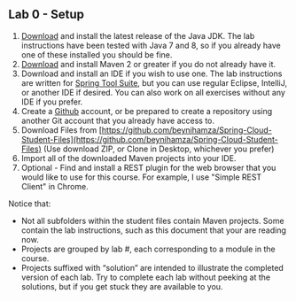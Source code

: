 ## Lab 0 - Setup

1. [Download](http://www.oracle.com/technetwork/java/javase/downloads/jdk8-downloads-2133151.html) and install the latest release of the Java JDK.  The lab instructions have been tested with Java 7 and 8, so if you already have one of these installed you should be fine.
2. [Download](https://maven.apache.org/download.cgi) and install Maven 2 or greater if you do not already have it.
3. Download and install an IDE if you wish to use one.  The lab instructions are written for [Spring Tool Suite](https://spring.io/tools/sts/all), but you can use regular Eclipse, IntelliJ, or another IDE if desired.  You can also work on all exercises without any IDE if you prefer.
4. Create a [Github](https://github.com) account, or be prepared to create a repository using another Git account that you already have access to.
5. Download Files from [https://github.com/beynihamza/Spring-Cloud-Student-Files](https://github.com/beynihamza/Spring-Cloud-Student-Files) (Use download ZIP, or Clone in Desktop, whichever you prefer)
6. Import all of the downloaded Maven projects into your IDE.
7. Optional - Find and install a REST plugin for the web browser that you would like to use for this course.  For example, I use "Simple REST Client" in Chrome.

Notice that:
- Not all subfolders within the student files contain Maven projects.  Some contain the lab instructions, such as this document that your are reading now.
- Projects are grouped by lab #, each corresponding to a module in the course.
- Projects suffixed with “solution” are intended to illustrate the completed version of each lab.  Try to complete each lab without peeking at the solutions, but if you get stuck they are available to you.


